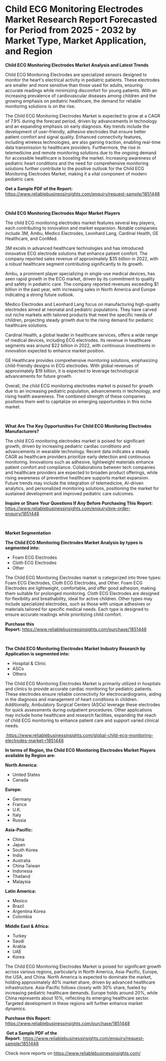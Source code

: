 <p><h1>Child ECG Monitoring Electrodes Market Research Report Forecasted for Period from 2025 -  2032 by Market Type, Market Application, and Region</h1></p><p><strong>Child ECG Monitoring Electrodes Market Analysis and Latest Trends</strong></p>
<p><p>Child ECG Monitoring Electrodes are specialized sensors designed to monitor the heart's electrical activity in pediatric patients. These electrodes are smaller and more sensitive than those used for adults, ensuring accurate readings while minimizing discomfort for young patients. With an increasing prevalence of cardiovascular diseases among children and the growing emphasis on pediatric healthcare, the demand for reliable monitoring solutions is on the rise.</p><p>The Child ECG Monitoring Electrodes Market is expected to grow at a CAGR of 7.9% during the forecast period, driven by advancements in technology and an expanding emphasis on early diagnosis. Key trends include the development of user-friendly, adhesive electrodes that ensure better patient comfort and signal quality. Enhanced connectivity features, including wireless technologies, are also gaining traction, enabling real-time data transmission to healthcare providers. Furthermore, the rise in telemedicine and remote monitoring solutions due to the ongoing demand for accessible healthcare is boosting the market. Increasing awareness of pediatric heart conditions and the need for comprehensive monitoring solutions further contribute to the positive outlook for the Child ECG Monitoring Electrodes Market, making it a vital component of modern pediatric care.</p></p>
<p><strong>Get a Sample PDF of the Report:&nbsp;</strong> <a href="https://www.reliablebusinessinsights.com/enquiry/request-sample/1851448?utm_campaign=3105&utm_medium=2&utm_source=Github&utm_content=ia&utm_term=26032025&utm_id=child-ecg-monitoring-electrodes">https://www.reliablebusinessinsights.com/enquiry/request-sample/1851448</a></p>
<p>&nbsp;</p>
<p><strong>Child ECG Monitoring Electrodes Major Market Players</strong></p>
<p><p>The child ECG monitoring electrodes market features several key players, each contributing to innovation and market expansion. Notable companies include 3M, Ambu, Medico Electrodes, Leonhard Lang, Cardinal Health, GE Healthcare, and ConMed.</p><p>3M excels in advanced healthcare technologies and has introduced innovative ECG electrode solutions that enhance patient comfort. The company reported sales revenue of approximately $35 billion in 2022, with a robust healthcare segment contributing significantly to its growth.</p><p>Ambu, a prominent player specializing in single-use medical devices, has seen rapid growth in the ECG market, driven by its commitment to quality and safety in pediatric care. The company reported revenues exceeding $1 billion in the past year, with increasing sales in North America and Europe indicating a strong future outlook.</p><p>Medico Electrodes and Leonhard Lang focus on manufacturing high-quality electrodes aimed at neonatal and pediatric populations. They have carved out niche markets with tailored products that meet the specific needs of children, projecting steady growth due to the rising demand for pediatric healthcare solutions.</p><p>Cardinal Health, a global leader in healthcare services, offers a wide range of medical devices, including ECG electrodes. Its revenue in healthcare segments was around $22 billion in 2022, with continuous investments in innovation expected to enhance market position.</p><p>GE Healthcare provides comprehensive monitoring solutions, emphasizing child-friendly designs in ECG electrodes. With global revenues of approximately $19 billion, it is expected to leverage technological advancements for future growth.</p><p>Overall, the child ECG monitoring electrodes market is poised for growth due to an increasing pediatric population, advancements in technology, and rising health awareness. The combined strength of these companies positions them well to capitalize on emerging opportunities in this niche market.</p></p>
<p>&nbsp;</p>
<p><strong>What Are The Key Opportunities For Child ECG Monitoring Electrodes Manufacturers?</strong></p>
<p><p>The child ECG monitoring electrodes market is poised for significant growth, driven by increasing pediatric cardiac conditions and advancements in wearable technology. Recent data indicates a steady CAGR as healthcare providers prioritize early detection and continuous monitoring. Innovations such as adhesive, lightweight materials enhance patient comfort and compliance. Collaborations between tech companies and healthcare providers are expected to broaden product offerings, while rising awareness of preventive healthcare supports market expansion. Future trends may include the integration of telemedicine, AI-driven analytics, and personalized monitoring solutions, positioning the market for sustained development and improved pediatric care outcomes.</p></p>
<p><strong>Inquire or Share Your Questions If Any Before Purchasing This Report:</strong> <a href="https://www.reliablebusinessinsights.com/enquiry/pre-order-enquiry/1851448?utm_campaign=3105&utm_medium=2&utm_source=Github&utm_content=ia&utm_term=26032025&utm_id=child-ecg-monitoring-electrodes">https://www.reliablebusinessinsights.com/enquiry/pre-order-enquiry/1851448</a></p>
<p>&nbsp;</p>
<p><strong>Market Segmentation</strong></p>
<p><strong>The Child ECG Monitoring Electrodes Market Analysis by types is segmented into:</strong></p>
<p><ul><li>Foam ECG Electrodes</li><li>Cloth ECG Electrodes</li><li>Other</li></ul></p>
<p><p>The Child ECG Monitoring Electrodes market is categorized into three types: Foam ECG Electrodes, Cloth ECG Electrodes, and Other. Foam ECG Electrodes are lightweight, comfortable, and offer good adhesion, making them suitable for prolonged monitoring. Cloth ECG Electrodes are designed for flexibility and breathability, ideal for active children. Other types may include specialized electrodes, such as those with unique adhesives or materials tailored for specific medical needs. Each type is designed to ensure accurate readings while prioritizing child comfort.</p></p>
<p><strong>Purchase this Report:&nbsp;</strong><a href="https://www.reliablebusinessinsights.com/purchase/1851448?utm_campaign=3105&utm_medium=2&utm_source=Github&utm_content=ia&utm_term=26032025&utm_id=child-ecg-monitoring-electrodes">https://www.reliablebusinessinsights.com/purchase/1851448</a></p>
<p>&nbsp;</p>
<p><strong>The Child ECG Monitoring Electrodes Market Industry Research by Application is segmented into:</strong></p>
<p><ul><li>Hospital & Clinic</li><li>ASCs</li><li>Others</li></ul></p>
<p><p>The Child ECG Monitoring Electrodes Market is primarily utilized in hospitals and clinics to provide accurate cardiac monitoring for pediatric patients. These electrodes ensure reliable connectivity for electrocardiograms, aiding in the diagnosis and management of heart conditions in children. Additionally, Ambulatory Surgical Centers (ASCs) leverage these electrodes for quick assessments during outpatient procedures. Other applications may include home healthcare and research facilities, expanding the reach of child ECG monitoring to enhance patient care and support varied clinical needs.</p></p>
<p><a href="https://www.reliablebusinessinsights.com/global-child-ecg-monitoring-electrodes-market-r1851448?utm_campaign=3105&utm_medium=2&utm_source=Github&utm_content=ia&utm_term=26032025&utm_id=child-ecg-monitoring-electrodes">&nbsp;https://www.reliablebusinessinsights.com/global-child-ecg-monitoring-electrodes-market-r1851448</a></p>
<p><strong>In terms of Region, the Child ECG Monitoring Electrodes Market Players available by Region are:</strong></p>
<p>
    <p> <strong> North America: </strong>
        <ul>
            <li>United States</li>
            <li>Canada</li>
        </ul>
        </p> 
    <p> <strong> Europe: </strong>
        <ul>
            <li>Germany</li>
            <li>France</li>
            <li>U.K.</li>
            <li>Italy</li>
            <li>Russia</li>
        </ul>
        </p> 
    <p> <strong> Asia-Pacific: </strong>
        <ul>
            <li>China</li>
            <li>Japan</li>
            <li>South Korea</li>
            <li>India</li>
            <li>Australia</li>
            <li>China Taiwan</li>
            <li>Indonesia</li>
            <li>Thailand</li>
            <li>Malaysia</li>
        </ul>
        </p> 
    <p> <strong> Latin America: </strong>
        <ul>
            <li>Mexico</li>
            <li>Brazil</li>
            <li>Argentina Korea</li>
            <li>Colombia</li>
        </ul>
        </p> 
    <p> <strong> Middle East & Africa: </strong>
        <ul>
            <li>Turkey</li>
            <li>Saudi</li>
            <li>Arabia</li>
            <li>UAE</li>
            <li>Korea</li>
        </ul>
    </p>
    </p>
<p><p>The Child ECG Monitoring Electrodes Market is poised for significant growth across various regions, particularly in North America, Asia-Pacific, Europe, the USA, and China. North America is expected to dominate the market, holding approximately 40% market share, driven by advanced healthcare infrastructure. Asia-Pacific follows closely with 30% share, fueled by increasing pediatric healthcare demands. Europe holds around 20%, while China represents about 10%, reflecting its emerging healthcare sector. Targeted development in these regions will further enhance market dynamics.</p></p>
<p><strong>Purchase this Report: </strong><a href="https://www.reliablebusinessinsights.com/purchase/1851448?utm_campaign=3105&utm_medium=2&utm_source=Github&utm_content=ia&utm_term=26032025&utm_id=child-ecg-monitoring-electrodes">https://www.reliablebusinessinsights.com/purchase/1851448</a></p>
<p>&nbsp;<strong>Get a Sample PDF of the Report:&nbsp;&nbsp;</strong><a href="https://www.reliablebusinessinsights.com/enquiry/request-sample/1851448?utm_campaign=3105&utm_medium=2&utm_source=Github&utm_content=ia&utm_term=26032025&utm_id=child-ecg-monitoring-electrodes">https://www.reliablebusinessinsights.com/enquiry/request-sample/1851448</a></p>
<p><strong></strong></p>
<p>Check more reports on <a href="https://www.reliablebusinessinsights.com/?utm_campaign=3105&utm_medium=2&utm_source=Github&utm_content=ia&utm_term=26032025&utm_id=child-ecg-monitoring-electrodes">https://www.reliablebusinessinsights.com/</a></p>